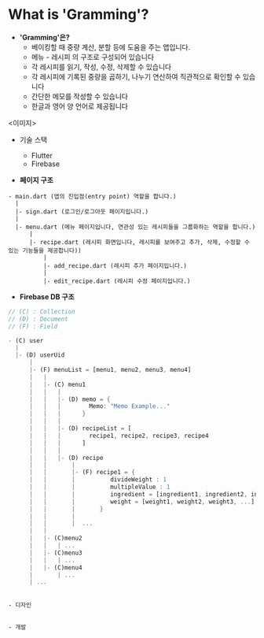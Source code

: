 # What is 'Gramming'?

* **'Gramming'은?**
  * 베이킹할 때 중량 계산, 분할 등에 도움을 주는 앱입니다.
  * 메뉴 - 레시피 의 구조로 구성되어 있습니다
  * 각 레시피를 읽기, 작성, 수정, 삭제할 수 있습니다
  * 각 레시피에 기록된 중량을 곱하기, 나누기 연산하여 직관적으로 확인할 수 있습니다
  * 간단한 메모를 작성할 수 있습니다
  * 한글과 영어 양 언어로 제공됩니다



<이미지>





*   기술 스택

    * Flutter
    * Firebase


* **페이지 구조**

```
- main.dart (앱의 진입점(entry point) 역할을 합니다.)
  | 
  |- sign.dart (로그인/로그아웃 페이지입니다.)
  | 
  |- menu.dart (메뉴 페이지입니다, 연관성 있는 레시피들을 그룹화하는 역할을 합니다.)
      | 
      |- recipe.dart (레시피 화면입니다, 레시피를 보여주고 추가, 삭제, 수정할 수 있는 기능들을 제공합니다))
          | 
          |- add_recipe.dart (레시피 추가 페이지입니다.)
          | 
          |- edit_recipe.dart (레시피 수정 페이지입니다.)
```



* **Firebase DB 구조**

```dart
// (C) : Collection
// (D) : Document
// (F) : Field

- (C) user
  |
  |- (D) userUid
      |
      |- (F) menuList = [menu1, menu2, menu3, menu4]
      |   |
      |   |- (C) menu1
      |   |   |
      |   |   |- (D) memo = {
      |   |   |        Memo: "Memo Example..."
      |   |   |      }
      |   |   |
      |   |   |- (D) recipeList = [
      |   |   |        recipe1, recipe2, recipe3, recipe4
      |   |   |      ]
      |   |   |
      |   |   |- (D) recipe
      |   |       |
      |   |       |- (F) recipe1 = {
      |   |       |          divideWeight : 1
      |   |       |          multipleValue : 1
      |   |       |          ingredient = [ingredient1, ingredient2, ingredient3, ...]
      |   |       |          weight = [weight1, weight2, weight3, ...]
      |   |       |       }
      |   |       |
      |   |       |  ...
      |   |
      |   |- (C)menu2
      |   |   | ...
      |   |- (C)menu3
      |   |   | ...
      |   |- (C)menu4
      |       | ...
      | ...
      


```

```
- 디자인 
```

```
```

```
- 개발
```
